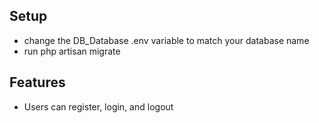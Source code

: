 ## Setup
- change the DB_Database .env variable to match your database name
- run php artisan migrate

## Features
- Users can register, login, and logout